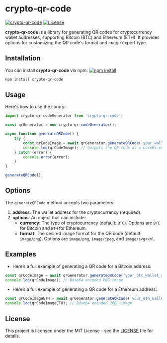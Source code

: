# crypto-qr-code

[![crypto-qr-code](https://img.shields.io/badge/version-1.0.1-blue.svg)](https://www.npmjs.com/package/crypto-qr-code)
[![License](https://img.shields.io/badge/license-MIT-brightgreen.svg)](LICENSE)

**crypto-qr-code** is a library for generating QR codes for cryptocurrency wallet addresses, supporting Bitcoin (BTC) and Ethereum (ETH). It provides options for customizing the QR code's format and image export type.

## Installation

You can install **crypto-qr-code** via npm: [![npm install](https://img.shields.io/npm/dt/crypto-qr-code.svg)](https://www.npmjs.com/package/crypto-qr-code)

```bash
npm install crypto-qr-code
```

## Usage

Here's how to use the library:

```typescript
import crypto-qr-codeGenerator from 'crypto-qr-code';

const qrGenerator = new crypto-qr-codeGenerator();

async function generateQRCode() {
    try {
        const qrCodeImage = await qrGenerator.generateQRCode('your_wallet_address', { currency: 'BTC' });
        console.log(qrCodeImage); // Outputs the QR code as a base64-encoded image
    } catch (error) {
        console.error(error);
    }
}

generateQRCode();
```

## Options

The `generateQRCode` method accepts two parameters:

1. **address**: The wallet address for the cryptocurrency (required).
2. **options**: An object that can include:
   - **currency**: The type of cryptocurrency (default: `BTC`). Options are `BTC` for Bitcoin and `ETH` for Ethereum.
   - **format**: The desired image format for the QR code (default: `image/png`). Options are `image/png`, `image/jpeg`, and `image/svg+xml`.

## Examples

- Here’s a full example of generating a QR code for a Bitcoin address:

```typescript
const qrCodeImage = await qrGenerator.generateQRCode('your_btc_wallet_address', { currency: 'BTC', format: 'image/png' });
console.log(qrCodeImage); // Base64 encoded PNG image
```

- Here’s a full example of generating a QR code for a Ethereum address:

```typescript
const qrCodeImageETH = await qrGenerator.generateQRCode('your_eth_wallet_address', { currency: 'ETH', format: 'image/jpeg' });
console.log(qrCodeImageETH); // Base64 encoded JPEG image
```

## License

This project is licensed under the MIT License - see the [LICENSE](LICENSE) file for details.
